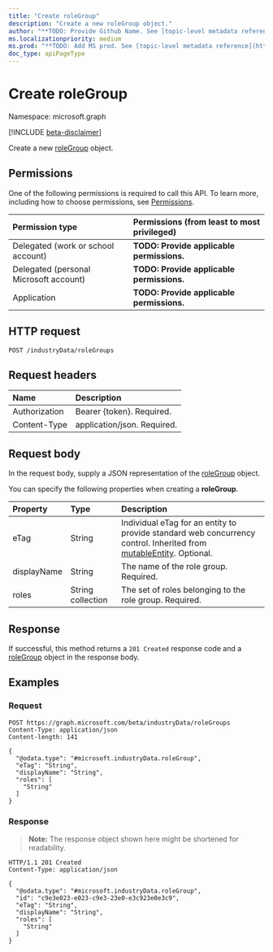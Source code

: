 ```yaml
---
title: "Create roleGroup"
description: "Create a new roleGroup object."
author: "**TODO: Provide Github Name. See [topic-level metadata reference](https://msgo.azurewebsites.net/add/document/guidelines/metadata.html#topic-level-metadata)**"
ms.localizationpriority: medium
ms.prod: "**TODO: Add MS prod. See [topic-level metadata reference](https://msgo.azurewebsites.net/add/document/guidelines/metadata.html#topic-level-metadata)**"
doc_type: apiPageType
---
```


# Create roleGroup
Namespace: microsoft.graph

[!INCLUDE [beta-disclaimer](../../includes/beta-disclaimer.md)]

Create a new [roleGroup](../resources/rolegroup.md) object.

## Permissions
One of the following permissions is required to call this API. To learn more, including how to choose permissions, see [Permissions](/graph/permissions-reference).

|Permission type|Permissions (from least to most privileged)|
|:---|:---|
|Delegated (work or school account)|**TODO: Provide applicable permissions.**|
|Delegated (personal Microsoft account)|**TODO: Provide applicable permissions.**|
|Application|**TODO: Provide applicable permissions.**|

## HTTP request

<!-- {
  "blockType": "ignored"
}
-->
``` http
POST /industryData/roleGroups
```

## Request headers
|Name|Description|
|:---|:---|
|Authorization|Bearer {token}. Required.|
|Content-Type|application/json. Required.|

## Request body
In the request body, supply a JSON representation of the [roleGroup](../resources/rolegroup.md) object.

You can specify the following properties when creating a **roleGroup**.

|Property|Type|Description|
|:---|:---|:---|
|eTag|String|Individual eTag for an entity to provide standard web concurrency control. Inherited from [mutableEntity](../resources/mutableentity.md). Optional.|
|displayName|String|The name of the role group. Required.|
|roles|String collection|The set of roles belonging to the role group. Required.|



## Response

If successful, this method returns a `201 Created` response code and a [roleGroup](../resources/rolegroup.md) object in the response body.

## Examples

### Request
<!-- {
  "blockType": "request",
  "name": "create_rolegroup_from_"
}
-->
``` http
POST https://graph.microsoft.com/beta/industryData/roleGroups
Content-Type: application/json
Content-length: 141

{
  "@odata.type": "#microsoft.industryData.roleGroup",
  "eTag": "String",
  "displayName": "String",
  "roles": [
    "String"
  ]
}
```


### Response
>**Note:** The response object shown here might be shortened for readability.
<!-- {
  "blockType": "response",
  "truncated": true,
  "@odata.type": "microsoft.industryData.roleGroup"
}
-->
``` http
HTTP/1.1 201 Created
Content-Type: application/json

{
  "@odata.type": "#microsoft.industryData.roleGroup",
  "id": "c9e3e023-e023-c9e3-23e0-e3c923e0e3c9",
  "eTag": "String",
  "displayName": "String",
  "roles": [
    "String"
  ]
}
```

